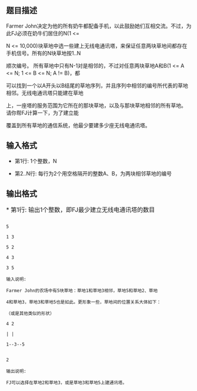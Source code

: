 ## 题目描述

<div>
 Farmer John决定为他的所有奶牛都配备手机，以此鼓励她们互相交流。不过，为此FJ必须在奶牛们居住的N(1 <= 
</div>
<div>
 N <= 10,000)块草地中选一些建上无线电通讯塔，来保证任意两块草地间都存在手机信号。所有的N块草地按1..N 
</div>
<div>
 顺次编号。 所有草地中只有N-1对是相邻的，不过对任意两块草地A和B(1 <= A <= N; 1 <= B <= N; A != B)，都
</div>
<div>
 可以找到一个以A开头以B结尾的草地序列，并且序列中相邻的编号所代表的草地相邻。无线电通讯塔只能建在草地
</div>
<div>
 上，一座塔的服务范围为它所在的那块草地，以及与那块草地相邻的所有草地。 请你帮FJ计算一下，为了建立能
</div>
<div>
 覆盖到所有草地的通信系统，他最少要建多少座无线电通讯塔。
</div>

## 输入格式

<div>
 * 第1行: 1个整数，N
</div>
<div>
 * 第2..N行: 每行为2个用空格隔开的整数A、B，为两块相邻草地的编号
</div>

## 输出格式

<p><span style="font-size: medium">* 第1行: 输出1个整数，即FJ最少建立无线电通讯塔的数目 </span></p>

```input1
5
1 3
5 2
4 3
3 5
输入说明:
Farmer John的农场中有5块草地：草地1和草地3相邻，草地5和草地2、草地
4和草地3，草地3和草地5也是如此。更形象一些，草地间的位置关系大体如下：
（或是其他类似的形状）
4 2
| |
1--3--5
```
```output1
2
输出说明:
FJ可以选择在草地2和草地3，或是草地3和草地5上建通讯塔。
```
